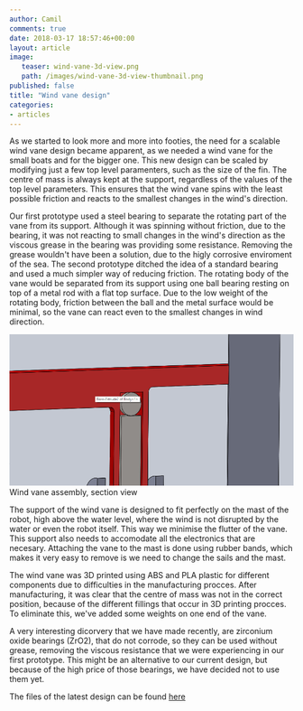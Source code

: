 ```yaml
---
author: Camil
comments: true
date: 2018-03-17 18:57:46+00:00
layout: article
image:
   teaser: wind-vane-3d-view.png
   path: /images/wind-vane-3d-view-thumbnail.png
published: false
title: "Wind vane design"
categories:
- articles
---
```


As we started to look more and more into footies, the need for a scalable wind vane design became apparent,
as we needed a wind vane for the small boats and for the bigger one. This new design can be scaled by 
modifying just a few top level paramenters, such as the size of the fin. The centre of mass is always kept
at the support, regardless of the values of the top level parameters. This ensures that the wind vane spins
with the least possible friction and reacts to the smallest changes in the wind's direction.

Our first prototype used a steel bearing to separate the rotating part of the vane from its support. Although
it was spinning without friction, due to the bearing, it was not reacting to small changes in the wind's direction
as the viscous grease in the bearing was providing some resistance. Removing the grease wouldn't have been a 
solution, due to the higly corrosive enviroment of the sea. The second prototype ditched the idea of a standard bearing
and used a much simpler way of reducing friction. The rotating body of the vane would be separated from its support
using one ball bearing resting on top of a metal rod with a flat top surface. Due to the low weight of the rotating body,
friction between the ball and the metal surface would be minimal, so the vane can react even to the smallest
changes in wind direction.

![Wind vane assembly](/images/wind-vane.png)
Wind vane assembly, section view

The support of the wind vane is designed to fit perfectly on the mast of the robot, high above the water level,
where the wind is not disrupted by the water or even the robot itself. This way we minimise the flutter of the
vane. This support also needs to accomodate all the electronics that are necesary. Attaching the vane to the mast
is done using rubber bands, which makes it very easy to remove is we need to change the sails and the mast.

The wind vane was 3D printed using ABS and PLA plastic for different components due to difficulties in the
manufacturing procces. After manufacturing, it was clear that the centre of mass was not in the correct position,
because of the different fillings that occur in 3D printing procces. To eliminate this, we've added some weights
on one end of the vane. 

A very interesting dicorvery that we have made recently, are zirconium oxide bearings (ZrO2), that do not corrode,
so they can be used without grease, removing the viscous resistance that we were experiencing in our first prototype.
This might be an alternative to our current design, but because of the high price of those bearings, we have decided 
not to use them yet.

The files of the latest design can be found [here](https://github.com/Maritime-Robotics-Student-Society/Boat-construction/tree/master/Wind_Vane/v3)